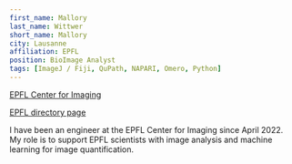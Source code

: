 ```yaml
---
first_name: Mallory
last_name: Wittwer
short_name: Mallory
city: Lausanne
affiliation: EPFL
position: BioImage Analyst
tags: [ImageJ / Fiji, QuPath, NAPARI, Omero, Python]
---
```

[EPFL Center for Imaging](https://www.epfl.ch/research/domains/imaging/)

[EPFL directory page](https://people.epfl.ch/mallory.wittwer/?lang=en)

I have been an engineer at the EPFL Center for Imaging since April 2022. My role is to support EPFL scientists with image analysis and machine learning for image quantification.
